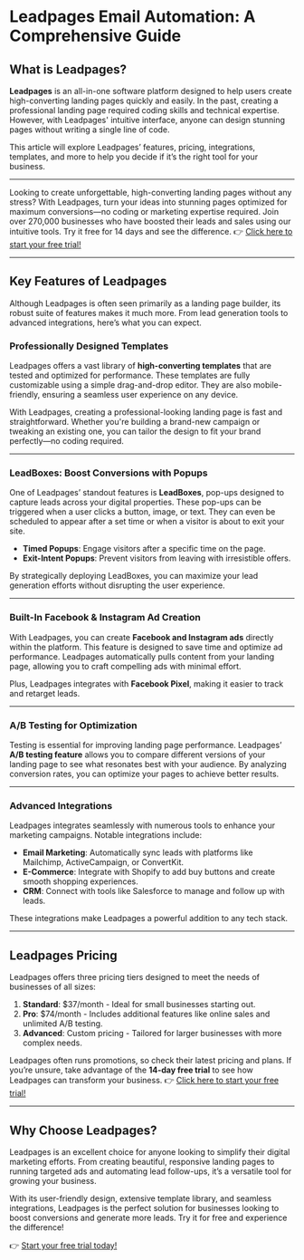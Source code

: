# Leadpages Email Automation: A Comprehensive Guide

## What is Leadpages?

**Leadpages** is an all-in-one software platform designed to help users create high-converting landing pages quickly and easily. In the past, creating a professional landing page required coding skills and technical expertise. However, with Leadpages' intuitive interface, anyone can design stunning pages without writing a single line of code. 

This article will explore Leadpages’ features, pricing, integrations, templates, and more to help you decide if it’s the right tool for your business.

---

Looking to create unforgettable, high-converting landing pages without any stress? With Leadpages, turn your ideas into stunning pages optimized for maximum conversions—no coding or marketing expertise required. Join over 270,000 businesses who have boosted their leads and sales using our intuitive tools. Try it free for 14 days and see the difference. 👉 [Click here to start your free trial!](https://bit.ly/LEadPages)

---

## Key Features of Leadpages

Although Leadpages is often seen primarily as a landing page builder, its robust suite of features makes it much more. From lead generation tools to advanced integrations, here’s what you can expect.

### Professionally Designed Templates

Leadpages offers a vast library of **high-converting templates** that are tested and optimized for performance. These templates are fully customizable using a simple drag-and-drop editor. They are also mobile-friendly, ensuring a seamless user experience on any device.

With Leadpages, creating a professional-looking landing page is fast and straightforward. Whether you're building a brand-new campaign or tweaking an existing one, you can tailor the design to fit your brand perfectly—no coding required.

---

### LeadBoxes: Boost Conversions with Popups

One of Leadpages’ standout features is **LeadBoxes**, pop-ups designed to capture leads across your digital properties. These pop-ups can be triggered when a user clicks a button, image, or text. They can even be scheduled to appear after a set time or when a visitor is about to exit your site.

- **Timed Popups**: Engage visitors after a specific time on the page.
- **Exit-Intent Popups**: Prevent visitors from leaving with irresistible offers.

By strategically deploying LeadBoxes, you can maximize your lead generation efforts without disrupting the user experience.

---

### Built-In Facebook & Instagram Ad Creation

With Leadpages, you can create **Facebook and Instagram ads** directly within the platform. This feature is designed to save time and optimize ad performance. Leadpages automatically pulls content from your landing page, allowing you to craft compelling ads with minimal effort.

Plus, Leadpages integrates with **Facebook Pixel**, making it easier to track and retarget leads.

---

### A/B Testing for Optimization

Testing is essential for improving landing page performance. Leadpages’ **A/B testing feature** allows you to compare different versions of your landing page to see what resonates best with your audience. By analyzing conversion rates, you can optimize your pages to achieve better results.

---

### Advanced Integrations

Leadpages integrates seamlessly with numerous tools to enhance your marketing campaigns. Notable integrations include:

- **Email Marketing**: Automatically sync leads with platforms like Mailchimp, ActiveCampaign, or ConvertKit.
- **E-Commerce**: Integrate with Shopify to add buy buttons and create smooth shopping experiences.
- **CRM**: Connect with tools like Salesforce to manage and follow up with leads.

These integrations make Leadpages a powerful addition to any tech stack.

---

## Leadpages Pricing

Leadpages offers three pricing tiers designed to meet the needs of businesses of all sizes:

1. **Standard**: $37/month - Ideal for small businesses starting out.
2. **Pro**: $74/month - Includes additional features like online sales and unlimited A/B testing.
3. **Advanced**: Custom pricing - Tailored for larger businesses with more complex needs.

Leadpages often runs promotions, so check their latest pricing and plans. If you’re unsure, take advantage of the **14-day free trial** to see how Leadpages can transform your business. 👉 [Click here to start your free trial!](https://bit.ly/LEadPages)

---

## Why Choose Leadpages?

Leadpages is an excellent choice for anyone looking to simplify their digital marketing efforts. From creating beautiful, responsive landing pages to running targeted ads and automating lead follow-ups, it’s a versatile tool for growing your business.

With its user-friendly design, extensive template library, and seamless integrations, Leadpages is the perfect solution for businesses looking to boost conversions and generate more leads. Try it for free and experience the difference!

👉 [Start your free trial today!](https://bit.ly/LEadPages)
